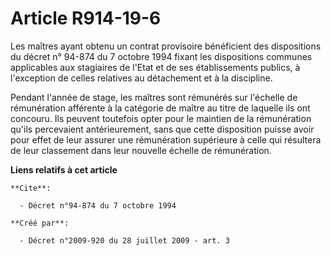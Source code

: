 # Article R914-19-6

Les maîtres ayant obtenu un contrat provisoire bénéficient des dispositions du décret n° 94-874 du 7 octobre 1994 fixant les
dispositions communes applicables aux stagiaires de l'Etat et de ses établissements publics, à l'exception de celles
relatives au détachement et à la discipline. 

Pendant l'année de stage, les maîtres sont rémunérés sur l'échelle de rémunération afférente à la catégorie de maître au
titre de laquelle ils ont concouru. Ils peuvent toutefois opter pour le maintien de la rémunération qu'ils percevaient
antérieurement, sans que cette disposition puisse avoir pour effet de leur assurer une rémunération supérieure à celle qui
résultera de leur classement dans leur nouvelle échelle de rémunération.

**Liens relatifs à cet article**

	**Cite**:

	  - Décret n°94-874 du 7 octobre 1994

	**Créé par**:

	  - Décret n°2009-920 du 28 juillet 2009 - art. 3
